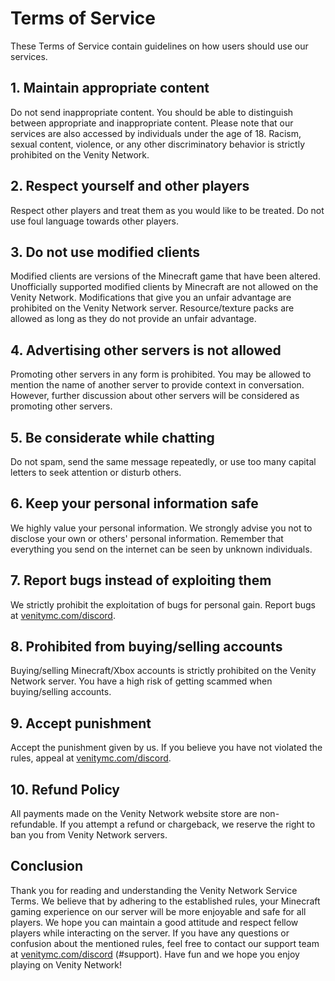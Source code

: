# Terms of Service

These Terms of Service contain guidelines on how users should use our services.

## 1. Maintain appropriate content
Do not send inappropriate content. You should be able to distinguish between appropriate and inappropriate content. Please note that our services are also accessed by individuals under the age of 18. Racism, sexual content, violence, or any other discriminatory behavior is strictly prohibited on the Venity Network.

## 2. Respect yourself and other players
Respect other players and treat them as you would like to be treated. Do not use foul language towards other players.

## 3. Do not use modified clients
Modified clients are versions of the Minecraft game that have been altered. Unofficially supported modified clients by Minecraft are not allowed on the Venity Network.
Modifications that give you an unfair advantage are prohibited on the Venity Network server. Resource/texture packs are allowed as long as they do not provide an unfair advantage.

## 4. Advertising other servers is not allowed
Promoting other servers in any form is prohibited. You may be allowed to mention the name of another server to provide context in conversation. However, further discussion about other servers will be considered as promoting other servers.

## 5. Be considerate while chatting
Do not spam, send the same message repeatedly, or use too many capital letters to seek attention or disturb others.

## 6. Keep your personal information safe
We highly value your personal information. We strongly advise you not to disclose your own or others' personal information. Remember that everything you send on the internet can be seen by unknown individuals.

## 7. Report bugs instead of exploiting them
We strictly prohibit the exploitation of bugs for personal gain. Report bugs at [venitymc.com/discord](https://venitymc.com/discord).

## 8. Prohibited from buying/selling accounts
Buying/selling Minecraft/Xbox accounts is strictly prohibited on the Venity Network server. You have a high risk of getting scammed when buying/selling accounts.

## 9. Accept punishment
Accept the punishment given by us. If you believe you have not violated the rules, appeal at [venitymc.com/discord](https://venitymc.com/discord).

## 10. Refund Policy
All payments made on the Venity Network website store are non-refundable. If you attempt a refund or chargeback, we reserve the right to ban you from Venity Network servers.

## Conclusion
Thank you for reading and understanding the Venity Network Service Terms. We believe that by adhering to the established rules, your Minecraft gaming experience on our server will be more enjoyable and safe for all players. We hope you can maintain a good attitude and respect fellow players while interacting on the server. If you have any questions or confusion about the mentioned rules, feel free to contact our support team at [venitymc.com/discord](https://venitymc.com/discord) (#support). Have fun and we hope you enjoy playing on Venity Network!
